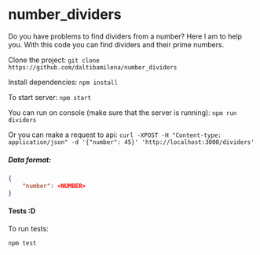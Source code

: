 # number_dividers

Do you have problems to find dividers from a number?
Here I am to help you.
With this code you can find dividers and their prime numbers. 

Clone the project:
``` git clone https://github.com/daltibamilena/number_dividers ```

Install dependencies:
``` npm install ```

To start server:
``` npm start ```

You can run on console (make sure that the server is running):
``` npm run dividers ```

Or you can make a request to api:
``` curl -XPOST -H "Content-type: application/json" -d '{"number": 45}' 'http://localhost:3000/dividers' ``` 

##### Data format:

~~~json
{
    "number": <NUMBER>
}
~~~

#### Tests :D 

 To run tests:

 ``` npm test ```
